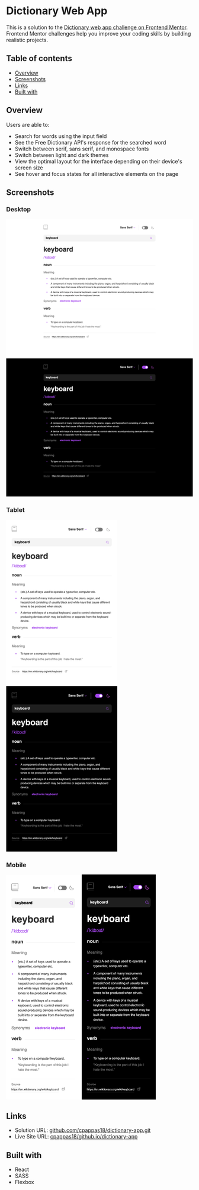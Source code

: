 # Dictionary Web App

This is a solution to the [Dictionary web app challenge on Frontend Mentor](https://www.frontendmentor.io/challenges/dictionary-web-app-h5wwnyuKFL). Frontend Mentor challenges help you improve your coding skills by building realistic projects. 

## Table of contents

- [Overview](#overview)
- [Screenshots](#screenshots)
- [Links](#links)
- [Built with](#built-with)

## Overview

Users are able to:

- Search for words using the input field
- See the Free Dictionary API's response for the searched word
- Switch between serif, sans serif, and monospace fonts
- Switch between light and dark themes
- View the optimal layout for the interface depending on their device's screen size
- See hover and focus states for all interactive elements on the page

## Screenshots
### Desktop
<img src="./screenshots/desktop-light.png" alt="Desktop Light Screenshot">
<img src="./screenshots/desktop-dark.png" alt="Desktop Dark Screenshot">

### Tablet
<img src="./screenshots/tablet-light.png" alt="Tablet Light Screenshot" width="300">
<img src="./screenshots/tablet-dark.png" alt="Tablet Dark Screenshot" width="300">

### Mobile
<img src="./screenshots/mobile-light.png" alt="Mobile Light Screenshot" width="200">
<img src="./screenshots/mobile-dark.png" alt="Mobile Dark Screenshot" width="200">

## Links

- Solution URL: [github.com/cpappas18/dictionary-app.git](https://github.com/cpappas18/dictionary-app.git)
- Live Site URL: [cpappas18/github.io/dictionary-app](https://cpappas18/github.io/dictionary-app)

##  Built with

- React
- SASS
- Flexbox
